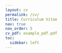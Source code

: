 ```yaml
---
layout: cv
permalink: /cv/
title: Curriculum Vitae
nav: true
nav_order: 5
cv_pdf: example_pdf.pdf
toc:
  sidebar: left
---
```


